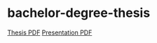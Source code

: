 # bachelor-degree-thesis

[Thesis PDF](https://github.com/aedoardo/bachelor-degree-thesis/blob/main/thesis.pdf)
[Presentation PDF](https://github.com/aedoardo/bachelor-degree-thesis/blob/main/slides/Presentazione.pdf)
